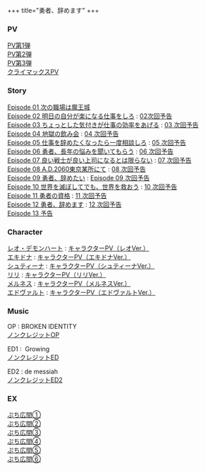 +++
title="勇者、辞めます"
+++

### PV
[PV第1弾](https://www.youtube.com/watch?v=6oU07KDS9mE)\
[PV第2弾](https://www.youtube.com/watch?v=LmXJ3PBzy6Q)\
[PV第3弾](https://www.youtube.com/watch?v=KP_ynzTiPj8)\
[クライマックスPV](https://www.youtube.com/watch?v=nI_g4vTknpE)

### Story
[Episode 01 次の職場は魔王城](https://yuuyame.com/story/story001.html)\
[Episode 02 明日の自分が楽になる仕事をしろ](https://yuuyame.com/story/story002.html) : [02次回予告](https://www.youtube.com/watch?v=X8PYmQy9by8)\
[Episode 03 ちょっとした気付きが仕事の効率をあげる](https://yuuyame.com/story/story003.html) : [03 次回予告](https://www.youtube.com/watch?v=A8FO5aIaohs)\
[Episode 04 地獄の飲み会](https://yuuyame.com/story/story004.html) : [04 次回予告](https://www.youtube.com/watch?v=lsCe7LlazkM)\
[Episode 05 仕事を辞めたくなったら一度相談しろ](https://yuuyame.com/story/story005.html) : [05 次回予告](https://www.youtube.com/watch?v=SpfnLr_YCVw)\
[Episode 06 勇者、長年の悩みを聞いてもらう](https://yuuyame.com/story/story006.html) : [06 次回予告](https://www.youtube.com/watch?v=r-YbSbKQeI0)\
[Episode 07 良い戦士が良い上司になるとは限らない](https://yuuyame.com/story/story007.html) : [07 次回予告](https://www.youtube.com/watch?v=bwlMHeTaQAE)\
[Episode 08 A.D.2060東京某所にて](https://yuuyame.com/story/story008.html) : [08 次回予告](https://www.youtube.com/watch?v=TNiIkpkWIv0)\
[Episode 09 勇者、辞めたい](https://yuuyame.com/story/story009.html) : [Episode 09 次回予告](https://www.youtube.com/watch?v=QNo-Z91FTxU)\
[Episode 10 世界を滅ぼしてでも、世界を救おう](https://yuuyame.com/story/story010.html) : [10 次回予告](https://www.youtube.com/watch?v=sJJ7MWhDpwk)\
[Episode 11 勇者の資格](https://yuuyame.com/story/story011.html) : [11 次回予告](https://www.youtube.com/watch?v=Ay5yFDWv2UY)\
[Episode 12 勇者、辞めます](https://yuuyame.com/story/story012.html) : [12 次回予告](https://www.youtube.com/watch?v=5jbM_vQpNOY)\
[Episode 13 予告](https://www.youtube.com/watch?v=gMk5883-EWs)

### Character
[レオ・デモンハート](https://yuuyame.com/chara.html) : [キャラクターPV（レオVer.）](https://www.youtube.com/watch?v=t0wuHiDbrrA)\
[エキドナ](https://yuuyame.com/chara02.html) : [キャラクターPV（エキドナVer.）](https://www.youtube.com/watch?v=JhedmCN2eTA)\
[シュティーナ](https://yuuyame.com/chara03.html) : [キャラクターPV（シュティーナVer.）](https://www.youtube.com/watch?v=NY5ecb03d5Y)\
[リリ](https://yuuyame.com/chara04.html) : [キャラクターPV（リリVer.）](https://www.youtube.com/watch?v=AdJBgpz-9ko)\
[メルネス](https://yuuyame.com/chara05.html) : [キャラクターPV（メルネスVer.）](https://www.youtube.com/watch?v=vblDFcyhe1U)\
[エドヴァルト](https://yuuyame.com/chara06.html) : [キャラクターPV（エドヴァルトVer.）](https://www.youtube.com/watch?v=hBq8Q97r4Ro)

### Music
OP : BROKEN IDENTITY\
[ノンクレジットOP](https://www.youtube.com/watch?v=hJt8cctjXr0)

ED1 :  Growing\
[ノンクレジットED](https://www.youtube.com/watch?v=syPqso4Fw9c)

ED2 : de messiah\
[ノンクレジットED2](https://www.youtube.com/watch?v=LSKeaHZ1lRg)

### EX
[ぷち広間①](https://www.youtube.com/watch?v=-Fwh9ySiUCs)\
[ぷち広間②](https://www.youtube.com/watch?v=uo-bQuXwYeA)\
[ぷち広間③](https://www.youtube.com/watch?v=XwktQxtkiFc)\
[ぷち広間④](https://www.youtube.com/watch?v=ybEysxpVfzk)\
[ぷち広間⑤](https://www.youtube.com/watch?v=LCx_I4mLZNY)\
[ぷち広間⑥](https://www.youtube.com/watch?v=eYBIDf2-a3c)

  
  

